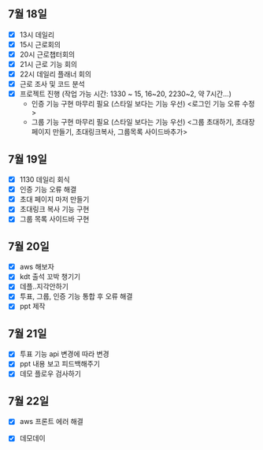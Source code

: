 ## 7월 18일

- [x] 13시 데일리
- [x] 15시 근로회의
- [x] 20시 근로챕터회의
- [x] 21시 근로 기능 회의
- [x] 22시 데일리 플래너 회의
- [x] 근로 조사 및 코드 분석
- [x] 프로젝트 진행 (작업 가능 시간: 1330 ~ 15, 16~20, 2230~2, 약 7시간...)
  - 인증 기능 구현 마무리 필요 (스타일 보다는 기능 우선) <로그인 기능 오류 수정>
  - 그룹 기능 구현 마무리 필요 (스타일 보다는 기능 우선) <그룹 초대하기, 초대장 페이지 만들기, 초대링크복사, 그룹목록 사이드바추가>


## 7월 19일

- [x] 1130 데일리 회식
- [x] 인증 기능 오류 해결
- [x] 초대 페이지 마저 만들기
- [x] 초대링크 복사 기능 구현
- [x] 그룹 목록 사이드바 구현

## 7월 20일

- [x] aws 해보자
- [x] kdt 출석 꼬박 챙기기
- [x] 데플..지각안하기
- [x] 투표, 그룹, 인증 기능 통합 후 오류 해결
- [x] ppt 제작

## 7월 21일

- [x] 투표 기능 api 변경에 따라 변경
- [x] ppt 내용 보고 피드백해주기
- [x] 데모 플로우 검사하기

## 7월 22일

- [x] aws 프론트 에러 해결
- [x] 데모데이

